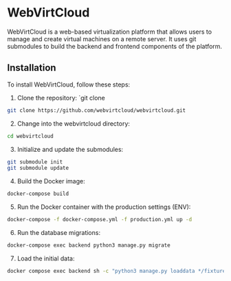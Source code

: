 # WebVirtCloud #

WebVirtCloud is a web-based virtualization platform that allows users to manage and create virtual machines on a remote server. It uses git submodules to build the backend and frontend components of the platform.

## Installation ##

To install WebVirtCloud, follow these steps:

1. Clone the repository: `git clone

```bash
git clone https://github.com/webvirtcloud/webvirtcloud.git
```

2. Change into the webvirtcloud directory:


```bash
cd webvirtcloud
```

3. Initialize and update the submodules:

```bash
git submodule init
git submodule update
```

4. Build the Docker image:
```bash
docker-compose build
```

5. Run the Docker container with the production settings (ENV):
```bash
docker-compose -f docker-compose.yml -f production.yml up -d
```

6. Run the database migrations:
```bash
docker-compose exec backend python3 manage.py migrate
```

7. Load the initial data:
```bash
docker compose exec backend sh -c "python3 manage.py loaddata */fixtures/*.json"
```
